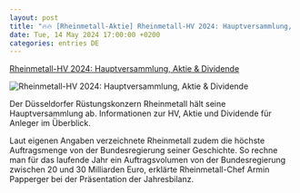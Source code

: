 ```yaml
---
layout: post
title: "🔥🔥 [Rheinmetall-Aktie] Rheinmetall-HV 2024: Hauptversammlung, Aktie & Dividende"
date: Tue, 14 May 2024 17:00:00 +0200
categories: entries DE
---
```

[Rheinmetall-HV 2024: Hauptversammlung, Aktie & Dividende](https://www.wiwo.de/finanzen/boerse/rheinmetall-hauptversammlung-2024-wie-viel-dividende-bringt-die-rheinmetall-aktie-/24368966.html)

![Rheinmetall-HV 2024: Hauptversammlung, Aktie & Dividende](https://www.wiwo.de/images/rheinmetall/24369788/5-format11240.jpg)

Der Düsseldorfer Rüstungskonzern Rheinmetall hält seine Hauptversammlung ab. Informationen zur HV, Aktie und Dividende für Anleger im Überblick.

Laut eigenen Angaben verzeichnete Rheinmetall zudem die höchste Auftragsmenge von der Bundesregierung seiner Geschichte. So rechne man für das laufende Jahr ein Auftragsvolumen von der Bundesregierung zwischen 20 und 30 Milliarden Euro, erklärte Rheinmetall-Chef Armin Papperger bei der Präsentation der Jahresbilanz.

